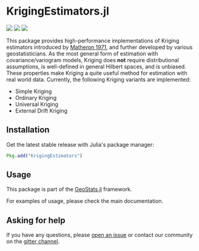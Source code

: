 # KrigingEstimators.jl

[![][travis-img]][travis-url] [![][julia-pkg-img]][julia-pkg-url] [![][codecov-img]][codecov-url]

This package provides high-performance implementations of Kriging estimators introduced by
[Matheron 1971](https://books.google.com/books/about/The_Theory_of_Regionalized_Variables_and.html?id=TGhGAAAAYAAJ),
and further developed by various geostatisticians. As the most general form of estimation with covariance/variogram
models, Kriging does **not** require distributional assumptions, is well-defined in general Hilbert spaces, and is
unbiased. These properties make Kriging a quite useful method for estimation with real world data.
Currently, the following Kriging variants are implemented:

- Simple Kriging
- Ordinary Kriging
- Universal Kriging
- External Drift Kriging

## Installation

Get the latest stable release with Julia's package manager:

```julia
Pkg.add("KrigingEstimators")
```

## Usage

This package is part of the [GeoStats.jl](https://github.com/juliohm/GeoStats.jl) framework.

For examples of usage, please check the main documentation.

## Asking for help

If you have any questions, please [open an issue](https://github.com/juliohm/KrigingEstimators.jl/issues)
or contact our community on the [gitter channel](https://gitter.im/JuliaEarth/GeoStats.jl).

[travis-img]: https://travis-ci.org/juliohm/KrigingEstimators.jl.svg?branch=master
[travis-url]: https://travis-ci.org/juliohm/KrigingEstimators.jl

[julia-pkg-img]: http://pkg.julialang.org/badges/KrigingEstimators_0.6.svg
[julia-pkg-url]: http://pkg.julialang.org/?pkg=KrigingEstimators

[codecov-img]: https://codecov.io/gh/juliohm/KrigingEstimators.jl/branch/master/graph/badge.svg
[codecov-url]: https://codecov.io/gh/juliohm/KrigingEstimators.jl
